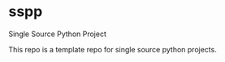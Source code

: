 # sspp
Single Source Python Project

This repo is a template repo for single source python projects.
